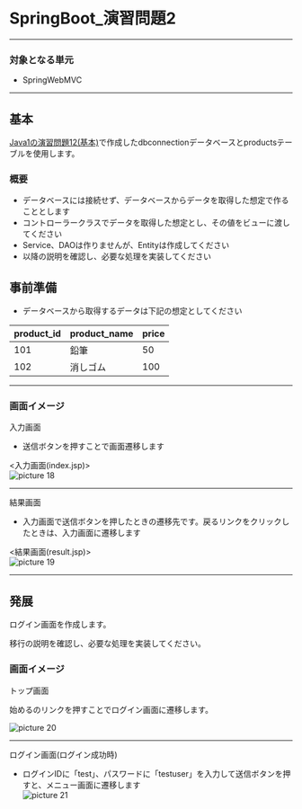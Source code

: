 # SpringBoot_演習問題2

---

### 対象となる単元

* SpringWebMVC

---

## 基本

[Java1の演習問題12(基本)](/htmlcontents/Java1_演習問題12.html)で作成したdbconnectionデータベースとproductsテーブルを使用します。

### 概要

* データベースには接続せず、データベースからデータを取得した想定で作ることとします
* コントローラークラスでデータを取得した想定とし、その値をビューに渡してください
* Service、DAOは作りませんが、Entityは作成してください
* 以降の説明を確認し、必要な処理を実装してください

## 事前準備

* データベースから取得するデータは下記の想定としてください

|product_id|product_name|price|
|----------|------------|-----|
|101|鉛筆|50|
|102|消しゴム|100|

---

### 画面イメージ

入力画面

* 送信ボタンを押すことで画面遷移します  

<入力画面(index.jsp)>  
![picture 18](/images/fccda20777cb1f3fb8efa2ca43ce3f28403bee999a20cecb58df8fb2cc6f4aba.png)  

---

結果画面

* 入力画面で送信ボタンを押したときの遷移先です。戻るリンクをクリックしたときは、入力画面に遷移します  

<結果画面(result.jsp)>  
![picture 19](/images/dcd20d2ce0801653fa86616b831e34f646257500ffd8d4c015abbd47b6c72a91.png)  

---

## 発展

ログイン画面を作成します。

移行の説明を確認し、必要な処理を実装してください。


### 画面イメージ

トップ画面

始めるのリンクを押すことでログイン画面に遷移します。

![picture 20](/images/e391c3222e51955768ea3ae7df1f03372b5a6d960babdf6f32a74171c89b1f62.png)  

---

ログイン画面(ログイン成功時)

* ログインIDに「test」、パスワードに「testuser」を入力して送信ボタンを押すと、メニュー画面に遷移します  
![picture 21](/images/f9e21a63a4b588b986c2e18ee9eb6b72f4323a94ab96e9a38d2d76be27120fe0.png)  
